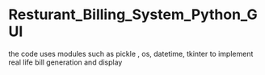 # Resturant_Billing_System_Python_GUI
the code uses modules such as pickle , os, datetime, tkinter to implement real life bill generation and display 
